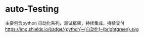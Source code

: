 # auto-Testing
主要包含python 自动化系列，测试框架，持续集成，持续交付
https://img.shields.io/badge/{python}-{自动化}-{brightgreen}.svg
